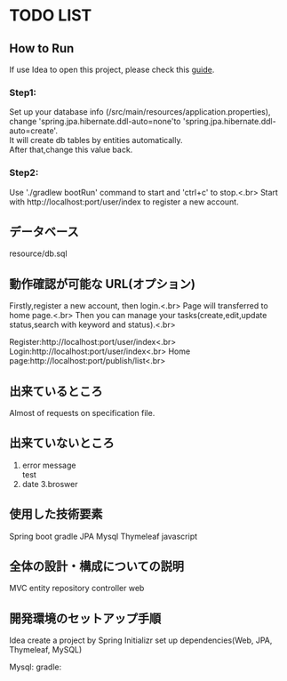 # TODO LIST

## How to Run 
If use Idea to open this project, please check this [guide](https://spring.io/guides/gs/intellij-idea/).</br>
### Step1: 
Set up your database info (/src/main/resources/application.properties), change 'spring.jpa.hibernate.ddl-auto=none'to 'spring.jpa.hibernate.ddl-auto=create'.</br>
It will create db tables by entities automatically. </br>
After that,change this value back.
### Step2:
Use './gradlew bootRun' command to start and 'ctrl+c' to stop.<.br>
Start with http://localhost:port/user/index to register a new account.

## データベース
resource/db.sql

## 動作確認が可能な URL(オプション)
Firstly,register a new account, then login.<.br>
Page will transferred to home page.<.br>
Then you can manage your tasks(create,edit,update status,search with keyword and status).<.br>

Register:http://localhost:port/user/index<.br>
Login:http://localhost:port/user/index<.br>
Home page:http://localhost:port/publish/list<.br>

## 出来ているところ
Almost of requests on specification file.

## 出来ていないところ
1. error message</br>
test
2. date
3.broswer

## 使用した技術要素
Spring boot
gradle
JPA
Mysql
Thymeleaf
javascript

## 全体の設計・構成についての説明 
MVC
entity
repository
controller
web

## 開発環境のセットアップ手順
Idea
create a project by Spring Initializr
set up dependencies(Web, JPA, Thymeleaf, MySQL)

Mysql:
gradle:



